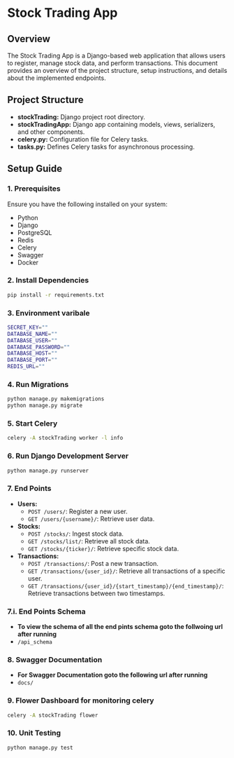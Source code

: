 # Stock Trading App

## Overview

The Stock Trading App is a Django-based web application that allows users to register, manage stock data, and perform transactions. This document provides an overview of the project structure, setup instructions, and details about the implemented endpoints.

## Project Structure

- **stockTrading:** Django project root directory.
- **stockTradingApp:** Django app containing models, views, serializers, and other components.
- **celery.py:** Configuration file for Celery tasks.
- **tasks.py:** Defines Celery tasks for asynchronous processing.

## Setup Guide

### 1. Prerequisites

Ensure you have the following installed on your system:

- Python
- Django
- PostgreSQL
- Redis
- Celery
- Swagger
- Docker

### 2. Install Dependencies

```bash
pip install -r requirements.txt

```

### 3. Environment varibale

```bash
SECRET_KEY=""
DATABASE_NAME=""
DATABASE_USER=""
DATABASE_PASSWORD=""
DATABASE_HOST=""
DATABASE_PORT=""
REDIS_URL=""
```

### 4. Run Migrations

```bash
python manage.py makemigrations
python manage.py migrate
```

### 5. Start Celery

```bash
celery -A stockTrading worker -l info
```

### 6. Run Django Development Server

```bash
python manage.py runserver
```

### 7. End Points

* **Users:**
    * `POST /users/`: Register a new user.
    * `GET /users/{username}/`: Retrieve user data.
* **Stocks:**
    * `POST /stocks/`: Ingest stock data.
    * `GET /stocks/list/`: Retrieve all stock data.
    * `GET /stocks/{ticker}/`: Retrieve specific stock data.
* **Transactions:**
    * `POST /transactions/`: Post a new transaction.
    * `GET /transactions/{user_id}/`: Retrieve all transactions of a specific user.
    * `GET /transactions/{user_id}/{start_timestamp}/{end_timestamp}/`: Retrieve transactions between two timestamps.

### 7.i. End Points Schema
* **To view the schema of all the end pints schema goto the follwoing url after running**
* `/api_schema`

### 8. Swagger Documentation
* **For Swagger Documentation goto the following url after running**
* `docs/`

### 9. Flower Dashboard for monitoring celery

```bash
celery -A stockTrading flower
```

### 10. Unit Testing

```bash
python manage.py test
```
